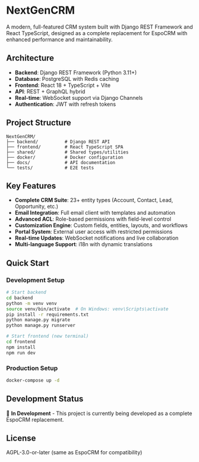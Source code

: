 # NextGenCRM

A modern, full-featured CRM system built with Django REST Framework and React TypeScript, designed as a complete replacement for EspoCRM with enhanced performance and maintainability.

## Architecture

- **Backend**: Django REST Framework (Python 3.11+)
- **Database**: PostgreSQL with Redis caching
- **Frontend**: React 18 + TypeScript + Vite
- **API**: REST + GraphQL hybrid
- **Real-time**: WebSocket support via Django Channels
- **Authentication**: JWT with refresh tokens

## Project Structure

```
NextGenCRM/
├── backend/          # Django REST API
├── frontend/         # React TypeScript SPA  
├── shared/           # Shared types/utilities
├── docker/           # Docker configuration
├── docs/             # API documentation
└── tests/            # E2E tests
```

## Key Features

- **Complete CRM Suite**: 23+ entity types (Account, Contact, Lead, Opportunity, etc.)
- **Email Integration**: Full email client with templates and automation
- **Advanced ACL**: Role-based permissions with field-level control
- **Customization Engine**: Custom fields, entities, layouts, and workflows
- **Portal System**: External user access with restricted permissions
- **Real-time Updates**: WebSocket notifications and live collaboration
- **Multi-language Support**: i18n with dynamic translations

## Quick Start

### Development Setup

```bash
# Start backend
cd backend
python -m venv venv
source venv/bin/activate  # On Windows: venv\Scripts\activate
pip install -r requirements.txt
python manage.py migrate
python manage.py runserver

# Start frontend (new terminal)
cd frontend
npm install
npm run dev
```

### Production Setup

```bash
docker-compose up -d
```

## Development Status

🚧 **In Development** - This project is currently being developed as a complete EspoCRM replacement.

## License

AGPL-3.0-or-later (same as EspoCRM for compatibility)